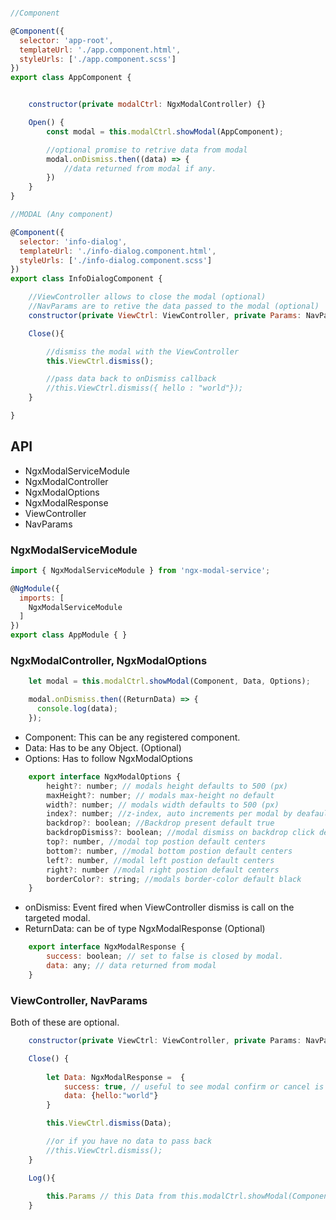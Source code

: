 ```javascript

//Component

@Component({
  selector: 'app-root',
  templateUrl: './app.component.html',
  styleUrls: ['./app.component.scss']
})
export class AppComponent {


    constructor(private modalCtrl: NgxModalController) {}

    Open() {
        const modal = this.modalCtrl.showModal(AppComponent);

        //optional promise to retrive data from modal
        modal.onDismiss.then((data) => {
            //data returned from modal if any.
        })
    }
}

//MODAL (Any component)

@Component({
  selector: 'info-dialog',
  templateUrl: './info-dialog.component.html',
  styleUrls: ['./info-dialog.component.scss']
})
export class InfoDialogComponent {

    //ViewController allows to close the modal (optional)
    //NavParams are to retive the data passed to the modal (optional)
    constructor(private ViewCtrl: ViewController, private Params: NavParams) {}

    Close(){

        //dismiss the modal with the ViewController
        this.ViewCtrl.dismiss();

        //pass data back to onDismiss callback
        //this.ViewCtrl.dismiss({ hello : "world"});
    }

}
```

## API
- NgxModalServiceModule
- NgxModalController
- NgxModalOptions
- NgxModalResponse
- ViewController
- NavParams



### NgxModalServiceModule
```javascript
import { NgxModalServiceModule } from 'ngx-modal-service';

@NgModule({
  imports: [
    NgxModalServiceModule
  ]
})
export class AppModule { }
```

### NgxModalController, NgxModalOptions

```javascript    
    let modal = this.modalCtrl.showModal(Component, Data, Options);

    modal.onDismiss.then((ReturnData) => {
      console.log(data);
    });
```

- Component: This can be any registered component.
- Data: Has to be any Object. (Optional)
- Options: Has to follow NgxModalOptions
```javascript    
    export interface NgxModalOptions {
        height?: number; // modals height defaults to 500 (px)
        maxHeight?: number; // modals max-height no default
        width?: number; // modals width defaults to 500 (px)
        index?: number; //z-index, auto increments per modal by deafault.
        backdrop?: boolean; //Backdrop present default true
        backdropDismiss?: boolean; //modal dismiss on backdrop click default true
        top?: number, //modal top postion default centers
        bottom?: number, //modal bottom postion default centers
        left?: number, //modal left postion default centers
        right?: number //modal right postion default centers
        borderColor?: string; //modals border-color default black
    }

```
- onDismiss: Event fired when ViewController dismiss is call on the targeted modal.
- ReturnData: can be of type NgxModalResponse (Optional)
```javascript    
    export interface NgxModalResponse {
        success: boolean; // set to false is closed by modal.
        data: any; // data returned from modal
    }
```

### ViewController, NavParams


Both of these are optional.

```javascript    
    constructor(private ViewCtrl: ViewController, private Params: NavParams) {}

    Close() {
    
        let Data: NgxModalResponse =  {
            success: true, // useful to see modal confirm or cancel is pressed.
            data: {hello:"world"}
        }

        this.ViewCtrl.dismiss(Data);

        //or if you have no data to pass back
        //this.ViewCtrl.dismiss();
    }

    Log(){
        
        this.Params // this Data from this.modalCtrl.showModal(Component, Data, Options);
    }
```

